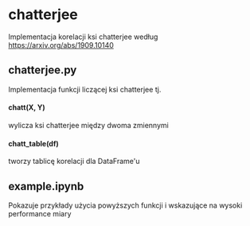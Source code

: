 # chatterjee

Implementacja korelacji ksi chatterjee według https://arxiv.org/abs/1909.10140

## chatterjee.py
Implementacja funkcji liczącej ksi chatterjee tj.

#### chatt(X, Y)
wylicza ksi chatterjee między dwoma zmiennymi

#### chatt_table(df)
tworzy tablicę korelacji dla DataFrame'u

## example.ipynb
Pokazuje przykłady użycia powyższych funkcji i wskazujące na wysoki performance miary
